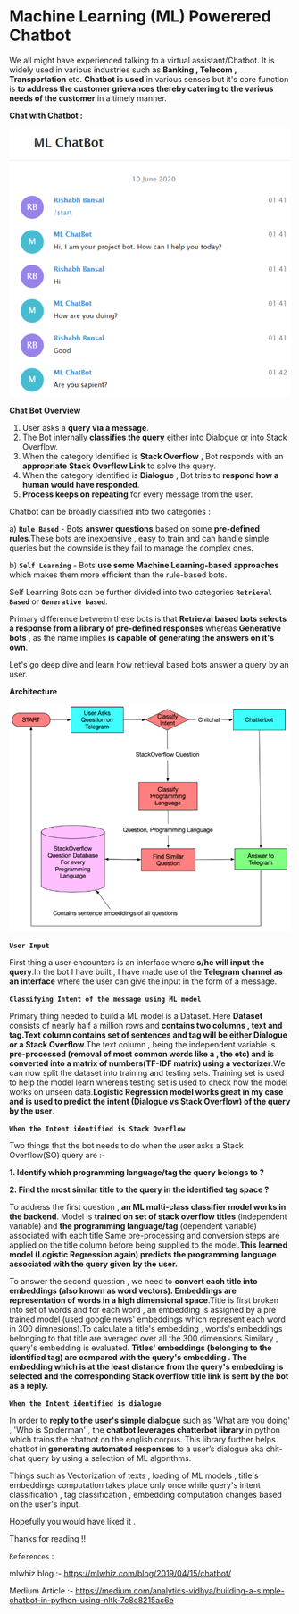 # Machine Learning (ML) Powerered Chatbot

We all might have experienced talking to a virtual assistant/Chatbot. It is widely used in various industries such as **Banking , Telecom , Transportation** etc. **Chatbot is used** in various senses but it's core function is **to address the customer grievances thereby catering to the various needs of the customer** in a timely manner.

**Chat with Chatbot :**

![Chat with Chatbot](/images/Chatbot_Chat.gif)

**Chat Bot Overview**
1. User asks a **query via a message**. 
2. The Bot internally **classifies the query** either into Dialogue or into Stack Overflow.
3. When the category identified is **Stack Overflow** , Bot responds with an **appropriate Stack Overflow Link** to solve the query.
4. When the category identified is **Dialogue** , Bot tries to **respond how a human would have responded**.
5. **Process keeps on repeating** for every message from the user.

Chatbot can be broadly classified into two categories :

a) **`Rule Based`** - Bots **answer questions** based on some **pre-defined rules**.These bots are inexpensive , easy to train and can handle simple queries but the downside is they fail to manage the complex ones.

b) **`Self Learning`** - Bots **use some Machine Learning-based approaches** which makes them more efficient than the rule-based bots.

Self Learning Bots can be further divided into two categories **`Retrieval Based`** or **`Generative based`**. 

Primary difference between these bots is that **Retrieval based bots selects a response from a library of pre-defined responses** whereas **Generative bots** , as the name implies **is capable of generating the answers on it's own**. 

Let's go deep dive and learn how retrieval based bots answer a query by an user.

**Architecture** 

![Chatbot Architecture](/images/Chatbot_Architecture.PNG)


**`User Input`**

First thing a user encounters is an interface where **s/he will input the query**.In the bot I have built , I have made use of the **Telegram channel as an interface** where the user can give the input in the form of a message.

**`Classifying Intent of the message using ML model`**

Primary thing needed to build a ML model is a Dataset. Here **Dataset** consists of nearly half a million rows and **contains two columns , text and tag.Text column contains set of sentences and tag will be either Dialogue or a Stack Overflow**.The text column , being the independent variable is **pre-processed (removal of most common words like a , the etc) and is converted into a matrix of numbers(TF-IDF matrix) using a vectorizer**.We can now split the dataset into training and testing sets. Training set is used to help the model learn whereas testing set is used to check how the model works on unseen data.**Logistic Regression model works great in my case and is used to predict the intent (Dialogue vs Stack Overflow) of the query by the user**.

**`When the Intent identified is Stack Overflow`**

Two things that the bot needs to do when the user asks a Stack Overflow(SO) query are :-

**1. Identify which programming language/tag the query belongs to ?**  

**2. Find the most similar title to the query in the identified tag space ?**

To address the first question , **an ML multi-class classifier model works in the backend**. Model is **trained on set of stack overflow titles** (independent variable) and **the programming language/tag** (dependent variable) associated with each title.Same pre-processing and conversion steps are applied on the title column before being supplied to the model.**This learned model (Logistic Regression again) predicts the programming language associated with the query given by the user.**

To answer the second question , we need to **convert each title into embeddings (also known as word vectors). Embeddings are representation of words in a high dimensional space**.Title is first broken into set of words and for each word , an embedding is assigned by a pre trained model (used google news' embeddings which represent each word in 300 dimnesions).To calculate a title's embedding , words's embeddings belonging to that title are averaged over all the 300 dimensions.Similary , query's embedding is evaluated. **Titles' embeddings (belonging to the identified tag) are compared with the query's embedding . The embedding which is at the least distance from the query's embedding is selected and the corresponding Stack overflow title link is sent by the bot as a reply.**

**`When the Intent identified is dialogue`**

In order to **reply to the user's simple dialogue** such as 'What are you doing' , 'Who is Spiderman' , the **chatbot leverages chatterbot library** in python which trains the chatbot on the english corpus. This library further helps chatbot in **generating automated responses** to a user’s dialogue aka chit-chat query by using a selection of ML algorithms.

Things such as Vectorization of texts , loading of ML models , title's embeddings computation takes place only once while query's intent classification , tag classification , embedding computation changes based on the user's input.

Hopefully you would have liked it .

Thanks for reading !!

`References` :

mlwhiz blog :- https://mlwhiz.com/blog/2019/04/15/chatbot/  

Medium Article :- https://medium.com/analytics-vidhya/building-a-simple-chatbot-in-python-using-nltk-7c8c8215ac6e


